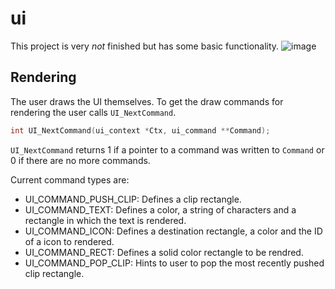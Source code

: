 # ui
This project is very _not_ finished but has some basic functionality.
![image](https://i.imgur.com/FtRtZjY.png)

## Rendering
The user draws the UI themselves. To get the draw commands for rendering the user calls `UI_NextCommand`.
```c
int UI_NextCommand(ui_context *Ctx, ui_command **Command);
```
`UI_NextCommand` returns 1 if a pointer to a command was written to `Command` or 0 if there are no more commands.

Current command types are:
* UI_COMMAND_PUSH_CLIP: Defines a clip rectangle.
* UI_COMMAND_TEXT: Defines a color, a string of characters and a rectangle in which the text is rendered.
* UI_COMMAND_ICON: Defines a destination rectangle, a color and the ID of a icon to rendered.
* UI_COMMAND_RECT: Defines a solid color rectangle to be rendred.
* UI_COMMAND_POP_CLIP: Hints to user to pop the most recently pushed clip rectangle.

